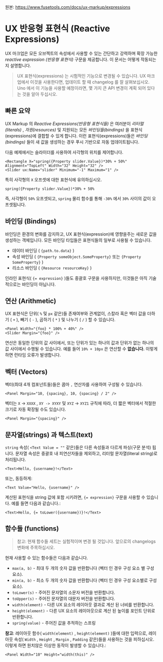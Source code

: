 원본: https://www.fusetools.com/docs/ux-markup/expressions

# UX 반응형 표현식 (Reactive Expressions) #

UX 마크업은 모든 오브젝트의 속성에서 사용할 수 있는 간단하고 강력하며 확장 가능한 *reactive expression (반응형 표현식)* 구문을 제공합니다. 이 문서는 어떻게 작동되는지 설명합니다.

> UX 표현식(expressions) 는 시험적인 기능으로 변경될 수 있습니다. UX 마크 업에서 이것을 사용한다면, 업데이트 할 때 changelog 를 잘 살펴보십시오. Uno 에서 이 기능을 사용할 예정이라면, 몇 가지 큰 API 변경이 계획 되어 있다는 것을 알아 두십시오.

## 빠른 요약 ##

UX Markup 의 *Reactive Expressions(반응형 표현식들)* 은 여러분이 *리터럴(literals)* , *자원(resources)* 및 지원되는 모든 *바인딩들(bindings)* 을 표현식(expressions)에 결합할 수 있게 합니다. 이런 표현식(expressions)들은 *바인딩(bindings)* 들이 새 값을 생성하는 경우 푸시 기반으로 자동 업데이트됩니다.

다음 예제에서는 슬라이더를 사용하여 사각형의 위치를 ​​제어합니다.

```
<Rectangle X="spring({Property slider.Value})*30% + 50%" Alignment="TopLeft" Width="32" Height="32" />
<Slider ux:Name="slider" Minimum="-1" Maximum="1" />
```

특히 사각형의 `X` 오프셋에 대한 표현식에 유의하십시오.

```
spring({Property slider.Value})*30% + 50%
```

즉, 사각형이 `50%` 오프셋되고, `spring` 물리 함수를 통해 `-30%` 에서 `30%` 사이의 값이 오프셋됩니다.

## 바인딩 (Bindings) ##

바인딩은 환경의 변화를 감지하고, UX 표현식(expression)에 영향을주는 새로운 값을 생성하는 객체입니다. 모든 바인딩 타입들은 표현식들의 일부로 사용될 수 있습니다.

- 데이터 바인딩 ( `{path.to.data}` )
- 속성 바인딩 ( `{Property someObject.SomeProperty}` 또는 `{Property SomeProperty}` )
- 리소스 바인딩 ( `{Resource resourceKey}` )

인라인 표현식( `{= expression}` )들도 중괄호 구문을 사용하지만, 이것들은 아직 기술적으로는 바인딩이 아닙니다.

## 연산 (Arithmetic) ##

UX 표현식은 단위( `%` 및 `px` 같은)들 존재여부와 관계없이, 스칼라 혹은 벡터 값을 더하기 ( `+` ), 빼기 ( `-` ), 곱하기 ( `*` ) 및 나누기 ( `/` ) 할 수 있습니다.

```
<Panel Width="{foo} * 100% + 40%" />
<Slider Margin="{foo}" />
```

연산은 동일한 단위의 값 사이에서, 또는 단위가 있는 하나의 값과 단위가 없는 하나의 값 사이에서 수행될 수 있습니다. 예를 들어 `10% + 10px` 은 연산할 수 **없습니다.** 이렇게 하면 런타임 오류가 발생합니다.

## 벡터 (Vectors) ##

벡터(최대 4개 컴포넌트들)들은 콤마 `,` 연산자를 사용하여 구성될 수 있습니다.

```
<Panel Margin="10, {spacing}, 10, {spacing} / 2" />
```

벡터는 `X` -> `XXXX` , `XY -> XYXY` 및 `XYZ` -> `XYZ1` 규칙에 따라, 더 짧은 벡터에서 적절한 크기로 자동 확장될 수도 있습니다.

```
<Panel Margin="{spacing}" />
```

## 문자열(strings) 과 텍스트(text) ##

`string` 속성( `<Text Value = ""` 같은)들은 다른 속성들과 다르게 파싱(구문 분석) 됩니다. 문자열 속성은 중괄호 내 피연산자들을 제외하고, 리터럴 문자열(literal string)로 처리됩니다.

```
<Text>Hello, {username}!</Text>
```

또는, 동등하게:

```
<Text Value="Hello, {username}" />
```

계산된 표현식을 string 값에 포함 시키려면, `{= expression}` 구문을 사용할 수 있습니다. 예를 들면 다음과 같습니다.:

```
<Text>Hello, {= toLower({username})}!</Text>
```

## 함수들 (functions) ##

> 참고: 현재 함수들 세트는 실험적이며 변경 될 것입니다. 앞으로의 changelogs 변화에 ​​주목하십시오.

현재 사용할 수 있는 함수들은 다음과 같습니다.

- `max(a, b)` - 최대 두 개의 숫자 값을 반환합니다 (벡터 인 경우 구성 요소 별 구성 요소).
- `min(a, b)` - 최소 두 개의 숫자 값을 반환합니다 (벡터 인 경우 구성 요소별로 구성 요소).
- `toLower(s)` - 주어진 문자열의 소문자 버전을 반환합니다.
- `toUpper(s)` - 주어진 문자열의 대문자 버전을 반환합니다.
- `width(element)` - 다른 UX 요소의 레이아웃 결과로 계산 된 너비를 반환합니다.
- `height(element)` - 다른 UX 요소의 레이아웃으로 계산 된 높이를 포인트 단위로 반환합니다.
- `spring(value)` - 주어진 값을 추적하는 스프링

**참고**: 레이아웃 함수( `width(element)` , `height(element)` )들에 대한 입력으로, 레이아웃 속성( `Width` , `Height` , `Margin` , `Padding` 같은)들을 사용하는 것을 피하십시오. 이렇게 하면 원치않은 이상한 동작이 발생할 수 있습니다.:

```
<Panel Width="10" Height="width(this)" />
```
